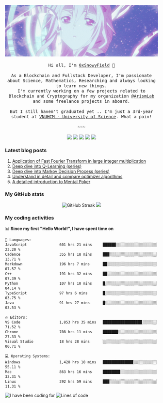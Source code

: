 <div align='center'>
<img src="./assets/banner.gif" alt="Banner" width="1000" />
    <br/>
    <br/>
  <samp>
    Hi all, I'm <a href="https://snowyfield.me/">0xSnowyField</a> 🧸
    </br></br>
    As a Blockchain and Fullstack Developer, I'm passionate about Science, Mathematics, Researching and always looking to learn new things.</br> I'm currently working on a few projects related to Blockchain and Cryptography for my organization <a href="https://github.com/ArismLab">@ArismLab</a> and some freelance projects in aboard.
    </br></br>
    But I still haven't graduated yet .. I'm just a 3rd-year student at <a href="https://en.hcmus.edu.vn/">VNUHCM - University of Science</a>. What a pain!
    </br></br>~~~</br></br>
  </samp>
  <a href = "https://wakatime.com/@SnowyField1906"><img src="https://img.shields.io/badge/-Wakatime-000000?style=for-the-badge&logo=wakatime&logoColor=white" target="_blank"></a>
  <a href="https://linkedin.com/in/NHThuan" target="_blank"><img src="https://img.shields.io/badge/-LinkedIn-0A66C2?style=for-the-badge&logo=linkedin&logoColor=white" target="_blank"></a>
  <a href="https://stackoverflow.com/users/17358240/snowyfield" target="_blank"><img src="https://img.shields.io/badge/StackOverflow-F58025?style=for-the-badge&logo=stackoverflow&logoColor=white" target="_blank"></a>
  <a href="https://facebook.com/SnowyField1906" target="_blank"><img src="https://img.shields.io/badge/-Facebook-0A66C2?style=for-the-badge&logo=facebook&logoColor=white" target="_blank"></a>
  <a href="https://x.com/SnowyField1906" target="_blank"><img src="https://img.shields.io/badge/-Twitter-000000?style=for-the-badge&logo=x&logoColor=white" target="_blank"></a>
</div>

### Latest blog posts

1. [Application of Fast Fourier Transform in large integer multiplication](https://www.snowyfield.me/posts/ung-dung-fast-fourier-transform-trong-phep-nhan-so-nguyen-lon)
2. [Deep dive into Q-Learning (series)](https://www.snowyfield.me/posts/hieu-sau-ve-q-learning-phan-1)
3. [Deep dive into Markov Decision Process (series)](https://www.snowyfield.me/posts/hieu-sau-ve-markov-decision-process-phan-1)
4. [Understand in detail and compare optimizer algorithms](https://www.snowyfield.me/posts/tim-hieu-chi-tiet-va-so-sanh-cac-thuat-toan-optimizer)
5. [A detailed introduction to Mental Poker](https://www.snowyfield.me/posts/gioi-thieu-chi-tiet-ve-bai-toan-mental-poker)

### My GitHub stats

<div align="center">
  <img src="https://github-readme-streak-stats.herokuapp.com?user=SnowyFIeld1906&theme=swift&hide_border=true&date_format=M%20j%5B%2C%20Y%5D&card_width=1000" alt="GitHub Streak" />
  <img src='http://github-profile-summary-cards.vercel.app/api/cards/profile-details?username=snowyfield1906&theme=swift' width='1000px'/>
</div>

### My coding activities

<!--START_SECTION:waka-->

📊 **Since my first "Hello World!", I have spent time on**

```text
💬 Languages:
JavaScript               601 hrs 21 mins     ██████░░░░░░░░░░░░░░░░░░░   23.20 %
Cadence                  355 hrs 18 mins     ███░░░░░░░░░░░░░░░░░░░░░░   13.71 %
Markdown                 196 hrs 7 mins      ██░░░░░░░░░░░░░░░░░░░░░░░   07.57 %
C++                      191 hrs 32 mins     ██░░░░░░░░░░░░░░░░░░░░░░░   07.39 %
Python                   107 hrs 10 mins     █░░░░░░░░░░░░░░░░░░░░░░░░   04.14 %
TypeScript               97 hrs 6 mins       █░░░░░░░░░░░░░░░░░░░░░░░░   03.75 %
Java                     91 hrs 27 mins      █░░░░░░░░░░░░░░░░░░░░░░░░   03.53 %

🔥 Editors:
VS Code                  1,853 hrs 35 mins   ██████████████████░░░░░░░   71.52 %
Chrome                   708 hrs 11 mins     ███████░░░░░░░░░░░░░░░░░░   27.33 %
Visual Studio            18 hrs 28 mins      ░░░░░░░░░░░░░░░░░░░░░░░░░   00.71 %

💻 Operating Systems:
Windows                  1,428 hrs 18 mins   ██████████████░░░░░░░░░░░   55.11 %
Mac                      863 hrs 16 mins     ████████░░░░░░░░░░░░░░░░░   33.31 %
Linux                    292 hrs 59 mins     ███░░░░░░░░░░░░░░░░░░░░░░   11.31 %
```

![I have been coding for](http://img.shields.io/badge/I%20have%20been%20coding%20for-2%2C602%20hrs%2036%20mins-blue)  ![Lines of code](https://img.shields.io/badge/I%20have%20been%20writing-3.4%20million%20lines%20of%20code-blue)  
<!--END_SECTION:waka-->
